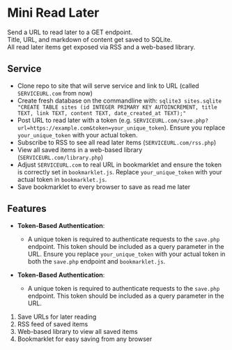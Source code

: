 # Mini Read Later

Send a URL to read later to a GET endpoint.  
Title, URL, and markdown of content get saved to SQLite.  
All read later items get exposed via RSS and a web-based library.  

## Service

- Clone repo to site that will serve service and link to URL (called `SERVICEURL.com` from now)
- Create fresh database on the commandline with:
`sqlite3 sites.sqlite "CREATE TABLE sites (id INTEGER PRIMARY KEY AUTOINCREMENT, title TEXT, link TEXT, content TEXT, date_created_at TEXT);"`
- Post URL to read later with a token (e.g. `SERVICEURL.com/save.php?url=https://example.com&token=your_unique_token`). Ensure you replace `your_unique_token` with your actual token.
- Subscribe to RSS to see all read later items (`SERVICEURL.com/rss.php`)
- View all saved items in a web-based library (`SERVICEURL.com/library.php`)
- Adjust `SERVICEURL.com` to real URL in bookmarklet and ensure the token is correctly set in `bookmarklet.js`. Replace `your_unique_token` with your actual token in `bookmarklet.js`.
- Save bookmarklet to every browser to save as read me later

## Features

- **Token-Based Authentication**:
  - A unique token is required to authenticate requests to the `save.php` endpoint. This token should be included as a query parameter in the URL. Ensure you replace `your_unique_token` with your actual token in both the `save.php` endpoint and `bookmarklet.js`.

- **Token-Based Authentication**:
  - A unique token is required to authenticate requests to the `save.php` endpoint. This token should be included as a query parameter in the URL.

1. Save URLs for later reading
2. RSS feed of saved items
3. Web-based library to view all saved items
4. Bookmarklet for easy saving from any browser
